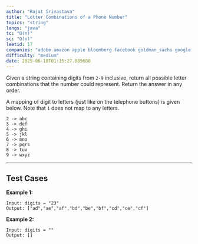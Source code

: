 ```yaml
---
author: "Rajat Srivastava"
title: "Letter Combinations of a Phone Number"
topics: "string"
langs: "java"
tc: "O(n)"
sc: "O(n)"
leetid: 17
companies: "adobe amazon apple bloomberg facebook goldman_sachs google intuit microsoft oracle twitter uber"
difficulty: "medium"
date: 2025-06-18T01:15:27.885688
---
```


Given a string containing digits from `2-9` inclusive, 
return all possible letter combinations that the number could represent. Return the answer in any order.

A mapping of digit to letters (just like on the telephone buttons) is given below. Note that `1` does not map to any letters.

```
2 -> abc
3 -> def
4 -> ghi
5 -> jkl
6 -> mno
7 -> pqrs
8 -> tuv
9 -> wxyz
```

---

## Test Cases

**Example 1:** 
```
Input: digits = "23"
Output: ["ad","ae","af","bd","be","bf","cd","ce","cf"]
```

**Example 2:** 
```
Input: digits = ""
Output: []
```